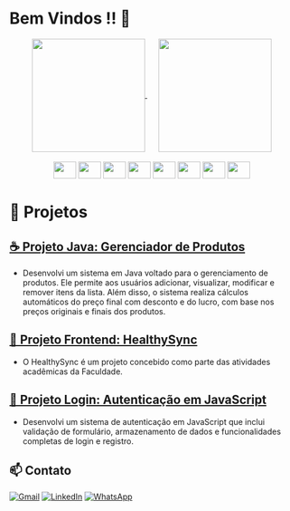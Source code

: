 # **Bem Vindos !! 🤖​**

<div align="center">
  <a href="https://github.com/anuraghazra/github-readme-stats" style="margin-right: 20px;">
    <img height="200" align="center" src="https://github-readme-stats.vercel.app/api?username=dejesuscaua&show_icons=true&theme=radical&rank_icon=github" />
  </a>
  <a href="https://github.com/anuraghazra/convoychat">
    <img height="200" align="center" src="https://github-readme-stats.vercel.app/api/top-langs?username=dejesuscaua&layout=compact&langs_count=8&card_width=320&show_icons=true&theme=radical" />
  </a>
</div>

<div align="center"><br>
  <img height="30" width="40" src="https://cdn.jsdelivr.net/gh/devicons/devicon@latest/icons/java/java-original.svg">
  <img height="30" width="40" src="https://cdn.jsdelivr.net/gh/devicons/devicon@latest/icons/javascript/javascript-original.svg">
  <img height="30" width="40" src="https://cdn.jsdelivr.net/gh/devicons/devicon@latest/icons/react/react-original.svg">
  <img height="30" width="40" src="https://cdn.jsdelivr.net/gh/devicons/devicon@latest/icons/css3/css3-original.svg">
  <img height="30" width="40" src="https://cdn.jsdelivr.net/gh/devicons/devicon@latest/icons/sass/sass-original.svg">
  <img height="30" width="40" src="https://cdn.jsdelivr.net/gh/devicons/devicon@latest/icons/html5/html5-original.svg">
  <img height="30" width="40" src="https://cdn.jsdelivr.net/gh/devicons/devicon@latest/icons/flutter/flutter-original.svg">
  <img height="30" width="40" src="https://cdn.jsdelivr.net/gh/devicons/devicon@latest/icons/intellij/intellij-original.svg">
</div>

# 🚀 Projetos 

 ## **[☕ Projeto Java: Gerenciador de Produtos](https://github.com/dejesuscaua/meuprojetojava)**
   - Desenvolvi um sistema em Java voltado para o gerenciamento de produtos. Ele permite aos usuários adicionar, visualizar, modificar e remover itens da lista. Além disso, o sistema realiza cálculos automáticos do preço final com desconto e do lucro, com base nos preços originais e finais dos produtos.

## **[🏥 Projeto Frontend: HealthySync](https://github.com/dejesuscaua/Gs-Front-Web)**
   - O HealthySync é um projeto concebido como parte das atividades acadêmicas da Faculdade. 

## **[🪪 Projeto Login: Autenticação em JavaScript](https://github.com/dejesuscaua/Login)**
   - Desenvolvi um sistema de autenticação em JavaScript que inclui validação de formulário, armazenamento de dados e funcionalidades completas de login e registro.

## 📫 Contato

[![Gmail](https://img.shields.io/badge/Gmail-D14836?style=for-the-badge&logo=gmail&logoColor=white)](mailto:dejesuscaua20@gmail.com)
[![LinkedIn](https://img.shields.io/badge/LinkedIn-0077B5?style=for-the-badge&logo=linkedin&logoColor=white)](https://www.linkedin.com/in/cau%C3%A3-jesus/)
[![WhatsApp](https://img.shields.io/badge/WhatsApp-25D366?style=for-the-badge&logo=whatsapp&logoColor=white)](https://wa.link/2bd2oe)




